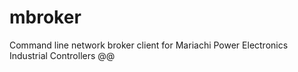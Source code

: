 # mbroker
Command line network broker client for Mariachi Power Electronics Industrial Controllers
@@
